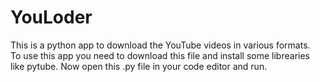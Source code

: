 # YouLoder
This is a python app to download the YouTube videos in various formats.  
To use this app you need to download this file and install some librearies like pytube. 
Now open this .py file in your code editor and run.

